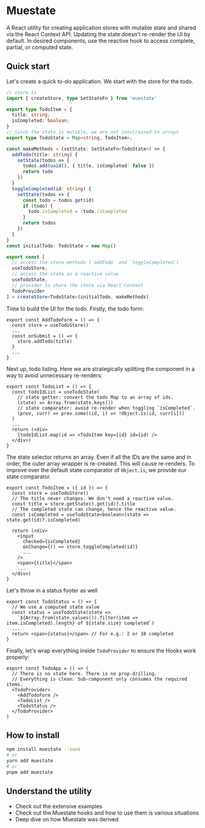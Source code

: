 # Muestate

A React utility for creating application stores with mutable state and shared via the React Context API. Updating the state doesn't re-render the UI by default. In desired components, use the reactive hook to access complete, partial, or computed state.

## Quick start
Let's create a quick to-do application. We start with the store for the todo.
```ts
// store.ts
import { createStore, type SetStateFn } from 'muestate'

export type TodoItem = {
  title: string;
  isCompleted: boolean;
}
// Since the state is mutable, we are not constrained to arrays
export type TodoState = Map<string, TodoItem>;

const makeMethods = (setState: SetStateFn<TodoState>) => {
  addTodo(title: string) {
    setState(todos => {
      todos.add(uuid(), { title, isCompleted: false })
      return todo
    })
  }
  toggleCompleted(id: string) {
    setState(todos => {
      const todo = todos.get(id)
      if (todo) {
        todo.isCompleted = !todo.isCompleted
      }
      return todos
    })
  }
}
const initialTodo: TodoState = new Map()

export const [
  // access the store methods (`addTodo` and `toggleCompleted`)
  useTodoStore,
  // access the state as a reactive value
  useTodoState,
  // provider to share the store via React Context
  TodoProvider
] = createStore<TodoState>(initialTodo, makeMethods)
```

Time to build the UI for the todo. Firstly, the todo form:
```tsx
export const AddTodoForm = () => {
  const store = useTodoStore()
  ...
  const onSubmit = () => {
    store.addTodo(title)
  }
  ...
}
```

Next up, todo listing. Here we are strategically splitting the component in a way to avoid unnecessary re-renders:
```tsx
export const TodoList = () => {
  const todoIdList = useTodoState(
    // state getter: convert the todo Map to an array of ids.
    (state) => Array.from(state.keys())
    // state comparator: avoid re-render when toggling `isCompleted`.
    (prev, curr) => prev.some((id, i) => !Object.is(id, curr[i]))
  )
  ...
  return (<div>
    {todoIdList.map(id => <TodoItem key={id} id={id) />
  </div>)
}
```
The state selector returns an array. Even if all the IDs are the same and in order, the outer array wrapper is re-created. This will cause re-renders. To improve over the default state comparator of `Object.is`, we provide our state comparator. 
```tsx
export const TodoItem = ({ id }) => {
  const store = useTodoStore()
  // The title never changes. We don't need a reactive value.
  const title = store.getState().get(id)?.title
  // The completed state can change, hence the reactive value.
  const isCompleted = useTodoState<boolean>(state => state.get(id)?.isCompleted)

  return (<div>
    <input
      checked={isCompleted}
      onChange={() => store.toggleCompleted(id)}
      ...
    />
    <span>{title}</span>
    ...
  </div>)
}
```

Let's throw in a status footer as well
```tsx
export const TodoStatus = () => {
  // We use a computed state value
  const status = useTodoState(state =>
    `${Array.from(state.values()).filter(item => item.isCompleted).length} of ${state.size} completed`)
  ...
  return <span>{status}</span> // For e.g.: 2 or 10 completed
}
```

Finally, let's wrap everything inside `TodoProvider` to ensure the Hooks work properly:
```tsx
export const TodoApp = () => (
  // There is no state here. There is no prop-drilling.
  // Everything is clean. Sub-component only consumes the required items.
  <TodoProvider>
    <AddTodoForm />
    <TodoList />
    <TodoStatus />
  </TodoProvider>
)
```

## How to install
```bash
npm install muestate --save
# or
yarn add muestate
# or
pnpm add muestate
```

## Understand the utility
- Check out the extensive examples
- Check out the Muestate hooks and how to use them is various situations
- Deep dive on how Muestate was derived









